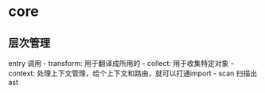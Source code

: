 # core

## 层次管理

entry 调用 - transform: 用于翻译成所用的
          - collect: 用于收集特定对象
          - context: 处理上下文管理，给个上下文和路由，就可以打通import
          - scan 扫描出ast